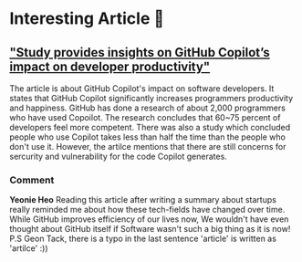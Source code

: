 # Interesting Article :page_with_curl:
## ["Study provides insights on GitHub Copilot’s impact on developer productivity"](https://venturebeat.com/ai/study-provides-insights-on-github-copilots-impact-on-developer-productivity/)

The article is about GitHub Copilot's impact on software developers. It states that GitHub Copilot significantly increases programmers productivity and happiness. GitHub has done a research of about 2,000 programmers who have used Copoilot. The research concludes that 60~75 percent of developers feel more competent. There was also a study which concluded people who use Copilot takes less than half the time than the people who don't use it. However, the artilce mentions that there are still concerns for sercurity and vulnerability for the code Copilot generates.

### Comment
**Yeonie Heo** Reading this article after writing a summary about startups really reminded me about how these tech-fields have changed over time. While GitHub improves efficiency of our lives now, We wouldn't have even thought about GitHub itself if Software wasn't such a big thing as it is now! P.S Geon Tack, there is a typo in the last sentence 'article' is written as 'artilce' :)) 
